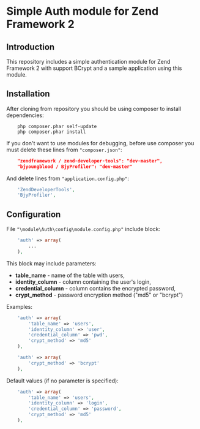 Simple Auth module for Zend Framework 2
=======================

Introduction
------------
This repository includes a simple authentication module for Zend Framework 2 with support BCrypt 
and a sample application using this module.

Installation
------------

After cloning from repository you should be using composer to install dependencies:
```console
    php composer.phar self-update
    php composer.phar install
```

If you don't want to use modules for debugging, before use composer you must delete these lines from `"composer.json"`:
```json
    "zendframework / zend-developer-tools": "dev-master",
    "bjyoungblood / BjyProfiler": "dev-master"
```

And delete lines from `"application.config.php"`:
```php
    'ZendDeveloperTools',
    'BjyProfiler',
```

Configuration
------------
File `"\module\Auth\config\module.config.php"` include block:
```php
    'auth' => array(
        ...
    ),
```
This block may include parameters:
* **table_name** - name of the table with users,
* **identity_column** - column containing the user's login,
* **credential_column** - column contains the encrypted password,
* **crypt_method** - password encryption method ("md5" or "bcrypt")

Examples:
```php
    'auth' => array(
        'table_name' => 'users',
        'identity_column' => 'user',
        'credential_column' => 'pwd',
        'crypt_method' => 'md5'
    ),
```
```php
    'auth' => array(
        'crypt_method' => 'bcrypt'
    ),
```

Default values (if no parameter is specified):
```php
    'auth' => array(
        'table_name' => 'users',
        'identity_column' => 'login',
        'credential_column' => 'password',
        'crypt_method' => 'md5'
    ),
```
